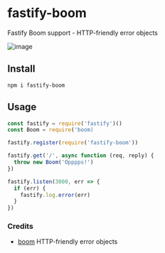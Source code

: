 # fastify-boom

Fastify Boom support - HTTP-friendly error objects

![image](demo.png)

## Install
```
npm i fastify-boom
```
## Usage
```js
const fastify = require('fastify')()
const Boom = require('boom)

fastify.register(require('fastify-boom'))

fastify.get('/', async function (req, reply) {
  throw new Boom('Opppps!')
})

fastify.listen(3000, err => {
  if (err) {
    fastify.log.error(err)
  }
})
```

### Credits

- [boom](https://github.com/hapijs/boom) HTTP-friendly error objects 
